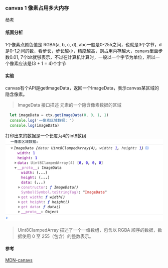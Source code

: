 ### canvas 1 像素占用多大内存
[参考](https://mp.weixin.qq.com/s/EGgsMBjGCG8l9JViYxvX3g)

#### 纸面分析
1个像素点颜色值是 RGBA(a, b, c, d), abc一般是0-255之间，也就是3个字节，d是0-1之间的数，看步长，步长越小，精度越高，则占用内存越大，canavs里面步数0.01, 7个bit就够表示，不过在计算机计算时，一般以一个字节为单位，所以一个像素应该是(3 + 1 = 4)个字节

#### 实验
canvas有个API是getImageData，返回一个ImageData，表示canvas某区域的隐含像素。
> ImageData 接口描述 <canvas> 元素的一个隐含像素数据的区域

```js
  let imageData = ctx.getImageData(0, 0, 1, 1)
  console.log('一像素区域数据: ')
  console.log(imageData)
```

打印出来的数据是一个长度为4的int8数组
![](assets/value.png)

> Uint8ClampedArray 描述了一个一维数组，包含以 RGBA 顺序的数据，数据使用  0 至 255（包含）的整数表示。

#### 参考
[MDN-canavs](https://developer.mozilla.org/zh-CN/docs/Web/API/ImageData)